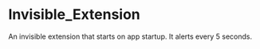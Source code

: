 # Invisible_Extension
An invisible extension that starts on app startup.
It alerts every 5 seconds.
